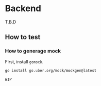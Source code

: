# Backend

T.B.D

## How to test

### How to generage mock

First, install `gomock`.

```bash
go install go.uber.org/mock/mockgen@latest
```

```bash
WIP
```